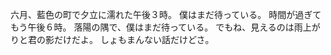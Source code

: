 六月、藍色の町で夕立に濡れた午後３時。
僕はまだ待っている。
時間が過ぎてもう午後６時。
落陽の隅で、僕はまだ待っている。
でもね、見えるのは雨上がりと君の影だけだよ。
しょもまんない話だけどさ。     
<!--
**Ludicrous245/Ludicrous245** is a ✨ _special_ ✨ repository because its `README.md` (this file) appears on your GitHub profile.

Here are some ideas to get you started:

- 🔭 I’m currently working on ...
- 🌱 I’m currently learning ...
- 👯 I’m looking to collaborate on ...
- 🤔 I’m looking for help with ...
- 💬 Ask me about ...
- 📫 How to reach me: ...
- 😄 Pronouns: ...
- ⚡ Fun fact: ...
-->
